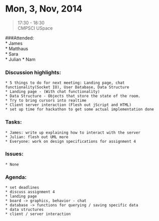 # Mon, 3, Nov, 2014  
> 17:30 - 18:30  
> CMPSCI USpace  

###Attended:  
	* James  
	* Matthaus  
	* Sara  
	* Julian 
	* Nam  

### Discussion highlights:  
	* 5 things to do for next meeting: Landing page, chat functionality(Socket IO), User Database, Data Structure  
	* Landing page - (With chat functionality)  
	* Data Structure - Objects that store the state of the room.  
	* Try to bring cursors into realtime  
	* Client server interaction (Flesh out jScript and HTML)  
	* set up time for hackathon to get some actual implementation done
	
### Tasks:  
	* James: write up explaining how to interact with the server  
	* Julian: flesh out UML more  
	* Everyone: work on design specifications for assignment 4
	
### Issues:  
	* None  

### Agenda:  
	* set deadlines  
	* discuss assignment 4  
	* landing page  
	* board -> graphics, behavior - chat  
	* database -> functions for querying / saving specific data  
	* data structures  
	* client / server interaction  
